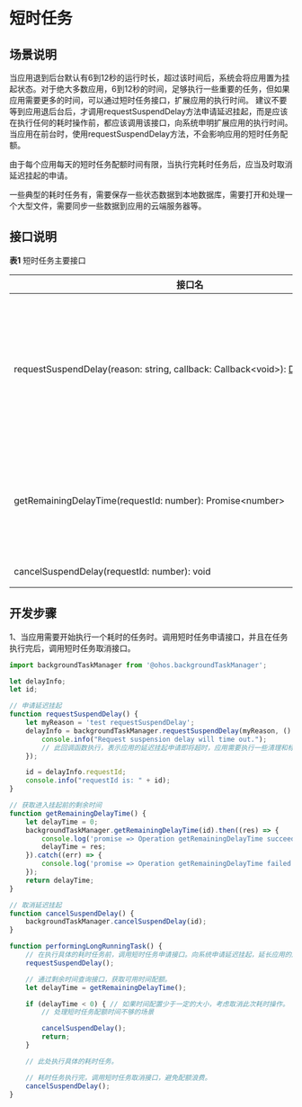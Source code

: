 # 短时任务

## 场景说明

当应用退到后台默认有6到12秒的运行时长，超过该时间后，系统会将应用置为挂起状态。对于绝大多数应用，6到12秒的时间，足够执行一些重要的任务，但如果应用需要更多的时间，可以通过短时任务接口，扩展应用的执行时间。
建议不要等到应用退后台后，才调用requestSuspendDelay方法申请延迟挂起，而是应该在执行任何的耗时操作前，都应该调用该接口，向系统申明扩展应用的执行时间。
当应用在前台时，使用requestSuspendDelay方法，不会影响应用的短时任务配额。

由于每个应用每天的短时任务配额时间有限，当执行完耗时任务后，应当及时取消延迟挂起的申请。

一些典型的耗时任务有，需要保存一些状态数据到本地数据库，需要打开和处理一个大型文件，需要同步一些数据到应用的云端服务器等。


## 接口说明


**表1** 短时任务主要接口

| 接口名                                      | 描述                                       |
| ---------------------------------------- | ---------------------------------------- |
| requestSuspendDelay(reason:&nbsp;string,&nbsp;callback:&nbsp;Callback&lt;void&gt;):&nbsp;[DelaySuspendInfo](../reference/apis/js-apis-backgroundTaskManager.md#delaysuspendinfo) | 后台应用申请延迟挂起。<br/>延迟挂起时间一般情况下默认值为180000，低电量时默认值为60000。 |
| getRemainingDelayTime(requestId:&nbsp;number):&nbsp;Promise&lt;number&gt; | 获取应用程序进入挂起状态前的剩余时间。<br/>使用Promise形式返回。   |
| cancelSuspendDelay(requestId:&nbsp;number):&nbsp;void | 取消延迟挂起。                                  |


## 开发步骤

1、当应用需要开始执行一个耗时的任务时。调用短时任务申请接口，并且在任务执行完后，调用短时任务取消接口。

```js
import backgroundTaskManager from '@ohos.backgroundTaskManager';

let delayInfo;
let id;

// 申请延迟挂起
function requestSuspendDelay() {
    let myReason = 'test requestSuspendDelay';
    delayInfo = backgroundTaskManager.requestSuspendDelay(myReason, () => {
        console.info("Request suspension delay will time out.");
        // 此回调函数执行，表示应用的延迟挂起申请即将超时，应用需要执行一些清理和标注工作。
    });

    id = delayInfo.requestId;
    console.info("requestId is: " + id);
}

// 获取进入挂起前的剩余时间
function getRemainingDelayTime() {
    let delayTime = 0;
    backgroundTaskManager.getRemainingDelayTime(id).then((res) => {
        console.log('promise => Operation getRemainingDelayTime succeeded. Data: ' + JSON.stringify(res));
        delayTime = res;
    }).catch((err) => {
        console.log('promise => Operation getRemainingDelayTime failed. Cause: ' + err.code);
    });
    return delayTime;
}

// 取消延迟挂起
function cancelSuspendDelay() {
    backgroundTaskManager.cancelSuspendDelay(id);
}

function performingLongRunningTask() {
    // 在执行具体的耗时任务前，调用短时任务申请接口。向系统申请延迟挂起，延长应用的后台执行时间。
    requestSuspendDelay();

    // 通过剩余时间查询接口，获取可用时间配额。
    let delayTime = getRemainingDelayTime();

    if (delayTime < 0) { // 如果时间配置少于一定的大小，考虑取消此次耗时操作。
        // 处理短时任务配额时间不够的场景

        cancelSuspendDelay();
        return;
    }

    // 此处执行具体的耗时任务。

    // 耗时任务执行完，调用短时任务取消接口，避免配额浪费。
    cancelSuspendDelay();
}
```

